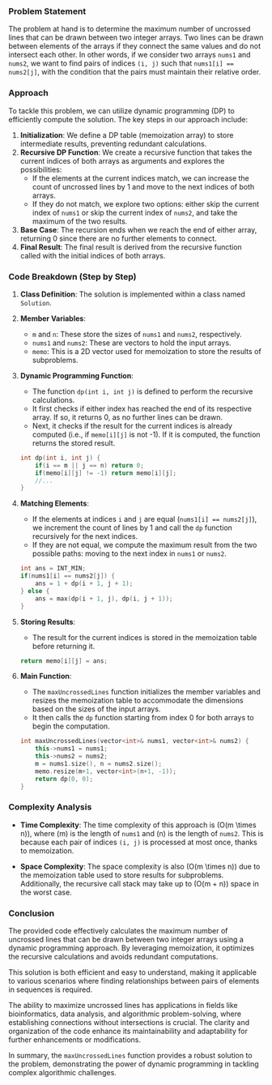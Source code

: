 

### Problem Statement
The problem at hand is to determine the maximum number of uncrossed lines that can be drawn between two integer arrays. Two lines can be drawn between elements of the arrays if they connect the same values and do not intersect each other. In other words, if we consider two arrays `nums1` and `nums2`, we want to find pairs of indices `(i, j)` such that `nums1[i] == nums2[j]`, with the condition that the pairs must maintain their relative order.

### Approach
To tackle this problem, we can utilize dynamic programming (DP) to efficiently compute the solution. The key steps in our approach include:

1. **Initialization**: We define a DP table (memoization array) to store intermediate results, preventing redundant calculations.
2. **Recursive DP Function**: We create a recursive function that takes the current indices of both arrays as arguments and explores the possibilities:
   - If the elements at the current indices match, we can increase the count of uncrossed lines by 1 and move to the next indices of both arrays.
   - If they do not match, we explore two options: either skip the current index of `nums1` or skip the current index of `nums2`, and take the maximum of the two results.
3. **Base Case**: The recursion ends when we reach the end of either array, returning 0 since there are no further elements to connect.
4. **Final Result**: The final result is derived from the recursive function called with the initial indices of both arrays.

### Code Breakdown (Step by Step)

1. **Class Definition**: The solution is implemented within a class named `Solution`.

2. **Member Variables**:
   - `m` and `n`: These store the sizes of `nums1` and `nums2`, respectively.
   - `nums1` and `nums2`: These are vectors to hold the input arrays.
   - `memo`: This is a 2D vector used for memoization to store the results of subproblems.

3. **Dynamic Programming Function**: 
   - The function `dp(int i, int j)` is defined to perform the recursive calculations.
   - It first checks if either index has reached the end of its respective array. If so, it returns 0, as no further lines can be drawn.
   - Next, it checks if the result for the current indices is already computed (i.e., if `memo[i][j]` is not -1). If it is computed, the function returns the stored result.

   ```cpp
   int dp(int i, int j) {
       if(i == m || j == n) return 0;
       if(memo[i][j] != -1) return memo[i][j];
       //...
   }
   ```

4. **Matching Elements**:
   - If the elements at indices `i` and `j` are equal (`nums1[i] == nums2[j]`), we increment the count of lines by 1 and call the `dp` function recursively for the next indices.
   - If they are not equal, we compute the maximum result from the two possible paths: moving to the next index in `nums1` or `nums2`.

   ```cpp
   int ans = INT_MIN;
   if(nums1[i] == nums2[j]) {
       ans = 1 + dp(i + 1, j + 1);
   } else {
       ans = max(dp(i + 1, j), dp(i, j + 1));
   }
   ```

5. **Storing Results**: 
   - The result for the current indices is stored in the memoization table before returning it.
   ```cpp
   return memo[i][j] = ans;
   ```

6. **Main Function**: 
   - The `maxUncrossedLines` function initializes the member variables and resizes the memoization table to accommodate the dimensions based on the sizes of the input arrays.
   - It then calls the `dp` function starting from index 0 for both arrays to begin the computation.

   ```cpp
   int maxUncrossedLines(vector<int>& nums1, vector<int>& nums2) {
       this->nums1 = nums1;
       this->nums2 = nums2;
       m = nums1.size(), n = nums2.size();
       memo.resize(m+1, vector<int>(n+1, -1));
       return dp(0, 0);
   }
   ```

### Complexity Analysis
- **Time Complexity**: The time complexity of this approach is \(O(m \times n)\), where \(m\) is the length of `nums1` and \(n\) is the length of `nums2`. This is because each pair of indices `(i, j)` is processed at most once, thanks to memoization.
  
- **Space Complexity**: The space complexity is also \(O(m \times n)\) due to the memoization table used to store results for subproblems. Additionally, the recursive call stack may take up to \(O(m + n)\) space in the worst case.

### Conclusion
The provided code effectively calculates the maximum number of uncrossed lines that can be drawn between two integer arrays using a dynamic programming approach. By leveraging memoization, it optimizes the recursive calculations and avoids redundant computations.

This solution is both efficient and easy to understand, making it applicable to various scenarios where finding relationships between pairs of elements in sequences is required. 

The ability to maximize uncrossed lines has applications in fields like bioinformatics, data analysis, and algorithmic problem-solving, where establishing connections without intersections is crucial. The clarity and organization of the code enhance its maintainability and adaptability for further enhancements or modifications.

In summary, the `maxUncrossedLines` function provides a robust solution to the problem, demonstrating the power of dynamic programming in tackling complex algorithmic challenges.
